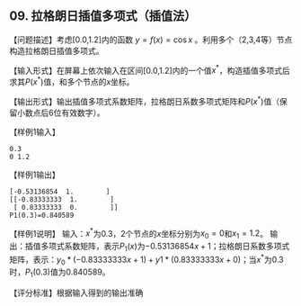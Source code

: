 ## 09. 拉格朗日插值多项式（插值法）
【问题描述】考虑[0.0,1.2]内的函数 $y = f(x) = \cos{x}$ 。利用多个（2,3,4等）节点构造拉格朗日插值多项式。

【输入形式】在屏幕上依次输入在区间[0.0,1.2]内的一个值$x^*$，构造插值多项式后求其$P(x^*)$值，和多个节点的$x$坐标。

【输出形式】输出插值多项式系数矩阵，拉格朗日系数多项式矩阵和$P(x^*)$值（保留小数点后6位有效数字）。

【样例1输入】
```
0.3
0 1.2
```

【样例1输出】
```
[-0.53136854  1.        ]
[[-0.83333333  1.        ]
 [ 0.83333333  0.        ]]
P1(0.3)=0.840589
```

【样例1说明】
输入：$x^*$为0.3，2个节点的$x$坐标分别为$x_0=0$和$x_1=1.2$。
输出：插值多项式系数矩阵，表示$P_1(x)$为$-0.53136854x+1$；拉格朗日系数多项式矩阵，表示：$y_0\ast(-0.83333333x+1)+y1\ast(0.83333333x+0)$；当$x^*$为0.3时，$P_1(0.3)$值为$0.840589$。

【评分标准】根据输入得到的输出准确
